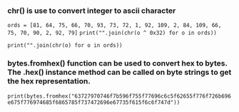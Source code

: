 

### chr() is use to convert integer to ascii character
```ords = [81, 64, 75, 66, 70, 93, 73, 72, 1, 92, 109, 2, 84, 109, 66, 75, 70, 90, 2, 92, 79]```
```print("".join(chr(o ^ 0x32) for o in ords))```

```print("".join(chr(o) for o in ords))```

### bytes.fromhex() function can be used to convert hex to bytes. The .hex() instance method can be called on byte strings to get the hex representation.

```print(bytes.fromhex("63727970746f7b596f755f77696c6c5f62655f776f726b696e675f776974685f6865785f737472696e67735f615f6c6f747d"))```


